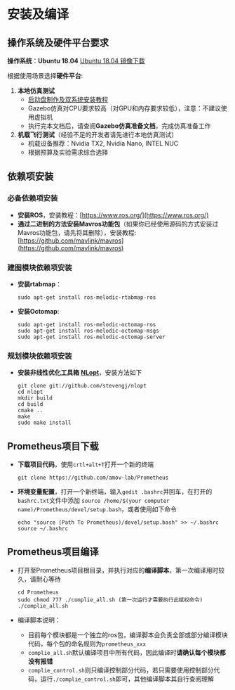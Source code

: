 ﻿# 安装及编译

## 操作系统及硬件平台要求

**操作系统**：**Ubuntu 18.04**   [Ubuntu 18.04 镜像下载](https://ubuntu.com/download/desktop)



根据使用场景选择**硬件平台**:

1. **本地仿真测试**
   - [启动盘制作及双系统安装教程](https://blog.csdn.net/Fighting_Boom/article/details/82181141)
   - Gazebo仿真对CPU要求较高（对GPU和内存要求较低），注意：不建议使用虚拟机
   - 执行完本文档后，请查阅**Gazebo仿真准备文档**，完成仿真准备工作
2. **机载飞行测试**（经验不足的开发者请先进行本地仿真测试）
   - 机载设备推荐：Nvidia TX2,  Nvidia Nano, INTEL NUC
   - 根据预算及实验需求综合选择

## 依赖项安装
### 必备依赖项安装

 - **安装ROS**，安装教程：[https://www.ros.org/](https://www.ros.org/)
 - **通过二进制的方法安装Mavros功能包**（如果你已经使用源码的方式安装过Mavros功能包，请先将其删除），安装教程: [https://github.com/mavlink/mavros](https://github.com/mavlink/mavros)
### 建图模块依赖项安装
- **安装rtabmap**：
  
    ```
    sudo apt-get install ros-melodic-rtabmap-ros
    ```
- **安装Octomap**:
  
    ```
    sudo apt-get install ros-melodic-octomap-ros
    sudo apt-get install ros-melodic-octomap-msgs
    sudo apt-get install ros-melodic-octomap-server
    ```

### 规划模块依赖项安装
- **安装非线性优化工具箱** [**NLopt**](https://github.com/stevengj/nlopt)，安装方法如下
  
    ```
    git clone git://github.com/stevengj/nlopt  
    cd nlopt  
    mkdir build  
    cd build  
    cmake ..  
    make  
    sudo make install  
    ```



## Prometheus项目下载

- **下载项目代码**，使用`crtl+alt+T`打开一个新的终端
  
    ```
    git clone https://github.com/amov-lab/Prometheus
    ```
- **环境变量配置**，打开一个新终端，输入`gedit .bashrc`并回车，在打开的`bashrc.txt`文件中添加 `source /home/$(your computer name)/Prometheus/devel/setup.bash`，或者使用如下命令

    ```
    echo "source (Path To Prometheus)/devel/setup.bash" >> ~/.bashrc
    source ~/.bashrc
    ```


## Prometheus项目编译

- 打开至Prometheus项目根目录，并执行对应的**编译脚本**，第一次编译用时较久，请耐心等待
    ```
    cd Prometheus
    sudo chmod 777 ./complie_all.sh (第一次运行才需要执行此赋权命令)
    ./complie_all.sh
    ```

 - 编译脚本说明：

     - 目前每个模块都是一个独立的ros包，编译脚本会负责全部或部分编译模块代码，每个包的命名规则为`prometheus_xxx`
     - `complie_all.sh`默认编译项目中所有代码，因此编译时**请确认每个模块都没有报错**
     - `complie_control.sh`则只编译控制部分代码，若只需要使用控制部分代码，运行`./complie_control.sh`即可，其他编译脚本其自行查阅理解

